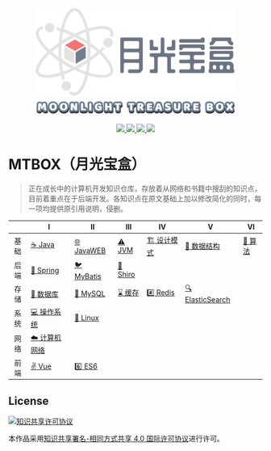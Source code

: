 

<p align="center">
    <a href="https://github.com/Angus-Liu/MTBOX">
        <img src="./assets/logo.png" width="400" alt="Moonlight treasure box"/>
    </a>
</p>
<p align="center">
    <a href="./LICENSE">
		<img src="https://img.shields.io/github/license/monsoonist/mtbox.svg?style=flat-square"/>
    </a>
    <a href="https://github.com/monsoonist/mtbox/graphs/contributors">
    	<img src="https://img.shields.io/github/contributors/monsoonist/mtbox.svg?style=flat-square"/>
    </a>
    <a href="https://github.com/monsoonist/mtbox/commits">
    	<img src="https://img.shields.io/github/last-commit/monsoonist/mtbox.svg?style=flat-square"/>
    </a>
    <a href="#">
    	<img src="https://img.shields.io/github/repo-size/monsoonist/mtbox.svg?style=flat-square"/>
    </a>
</p>





# MTBOX（月光宝盒）

> 正在成长中的计算机开发知识仓库，存放着从网络和书籍中搜刮的知识点，目前着重点在于后端开发。各知识点在原文基础上加以修改简化的同时，每一项均提供原引用说明，侵删。

|  |      Ⅰ      |               Ⅱ               |    Ⅲ    |                  Ⅳ                  |    Ⅴ    |    Ⅵ    |
|   :---:  |  -----------  |  ----------------------------  |  -------  |  ----------------------------------  |  ------  |  -------  |
|   基础   | [:coffee: Java](./docs/Java.md) | [:globe_with_meridians: JavaWEB](./docs/JavaWEB.md) | [:warning:  JVM](./docs/JVM.md) | [:building_construction: 设计模式](./docs/设计模式.md) | [:straight_ruler: 数据结构](./docs/数据结构.md) | [:triangular_ruler: 算法](./docs/算法.md) |
| 后端 | [:leaves: Spring](./docs/Spring.md) | [:bird: MyBatis](./docs/MyBatis.md) | [:no_entry_sign: Shiro](./docs/shiro/Shiro.md) |  |  |  |
| 存储 | [:floppy_disk: 数据库](./docs/数据库.md) | [:dolphin: MySQL](./docs/MySQL.md) | [:hourglass: 缓存](./docs/缓存.md) | [:hash: Redis](./docs/Redis.md) | [:mag: ElasticSearch](./docs/ElasticSearch.md) |  |
| 系统 | [:computer: 操作系统](./docs/操作系统.md) | [:penguin: Linux](./docs/Linux.md) |  |  |  |  |
| 网络 | [:cloud: 计算机网络](./docs/计算机网络.md) |  |  |  |  |  |
| 前端 | [:v: Vue](./docs/Vue.md) | [:six: ES6](./docs/ES6.md) |  | | | |

## License

<a rel="license" href="http://creativecommons.org/licenses/by-sa/4.0/"><img alt="知识共享许可协议" style="border-width:0" src="https://i.creativecommons.org/l/by-sa/4.0/88x31.png" /></a>

本作品采用[知识共享署名-相同方式共享 4.0 国际许可协议](http://creativecommons.org/licenses/by-sa/4.0/)进行许可。
